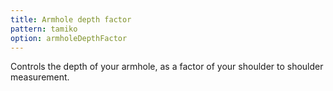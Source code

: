 ```yaml
---
title: Armhole depth factor
pattern: tamiko
option: armholeDepthFactor
---
```


Controls the depth of your armhole, as a factor of your shoulder to shoulder measurement.
